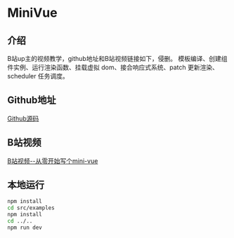 # MiniVue

## 介绍

B站up主的视频教学，github地址和B站视频链接如下，侵删。
模板编译、创建组件实例、运行渲染函数、挂载虚拟 dom、接合响应式系统、patch 更新渲染、scheduler 任务调度。

## Github地址

[Github源码](https://leaon4.github.io/mini-vue)

## B站视频

[B站视频--从零开始写个mini-vue](https://www.bilibili.com/video/BV1564y1s7s5)

## 本地运行

```bash
npm install
cd src/examples
npm install
cd ../..
npm run dev
```
